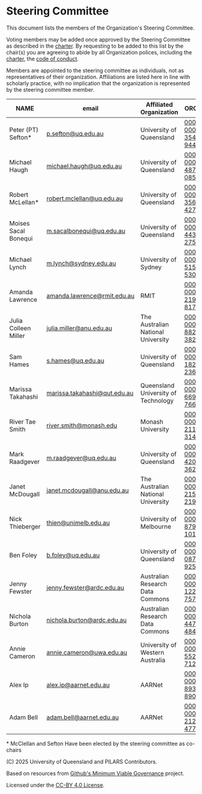 # Steering Committee 

This document lists the members of the Organization's Steering Committee.

Voting members may be added once approved by the Steering Committee as described in the [charter](./CHARTER.md). By requesting to be added to this list by the chair(s) you are agreeing to abide by all Organization polices, including the [charter](./CHARTER.md), the [code of conduct](./CODE-OF-CONDUCT.md). 

Members are appointed to the steering committee as individuals, not as representatives of their organization. Affiliations are listed here in line with scholarly practice, with no implication that the organization is represented by the steering committee member.

| **NAME** | **email** | **Affiliated Organization** | **ORCiD** | **github ID** | 
| ---      | ---       | ---                                    | ---       |  --|
| Peter (PT) Sefton* | p.sefton@uq.edu.au   | University of Queensland | [0000-0002-3545-944X](https://orcid.org/0000-0002-3545-944X) | ptsefton |
| Michael Haugh| michael.haugh@uq.edu.au| University of Queensland| [0000-0003-4870-0850](https://orcid.org/0000-0003-4870-0850)| 
| Robert McLellan* | robert.mclellan@uq.edu.au | University of Queensland | [0009-0008-3564-4275](https://orcid.org/0000-0003-4870-0850) | RobertMcLellan |
| Moises Sacal Bonequi | m.sacalbonequi@uq.edu.au | University of Queensland  | [0000-0002-4438-2755](https://orcid.org/0000-0002-4438-2755) | moisbo |
| Michael Lynch | m.lynch@sydney.edu.au | University of Sydney | [0000-0001-5152-5307](https://orcid.org/0000-0001-5152-5307) | spikelynch |
| Amanda Lawrence | amanda.lawrence@rmit.edu.au | RMIT   | [0000-0003-2194-8178](https://orcid.org/0000-0003-2194-8178)  | AmandaLawrence |
| Julia Colleen Miller | julia.miller@anu.edu.au | The Australian National University | [0000-0002-8827-3825](https://orcid.org/0000-0002-8827-3825)  | juliamiller  |
| Sam Hames | s.hames@uq.edu.au | University of Queensland | [0000-0002-1824-2361](https://orcid.org/0000-0002-1824-2361)  | SamHames |
| Marissa Takahashi | marissa.takahashi@qut.edu.au | Queensland University of Technology | [0000-0002-6695-7660](https://orcid.org/0000-0002-6695-7660)  | mctakahashi |
| River Tae Smith | river.smith@monash.edu | Monash University | [0000-0002-2118-3147](https://orcid.org/0000-0002-2118-3147) | r-tae |
| Mark Raadgever |  m.raadgever@uq.edu.au | University of Queensland | [0009-0006-4202-3624](https://orcid.org/0009-0006-4202-3624)| mraadgev  |
| Janet McDougall | janet.mcdougall@anu.edu.au | The Australian National University | [0000-0002-2151-2190](https://orcid.org/0000-0002-2151-2190) | Janetm  |
| Nick Thieberger | thien@unimelb.edu.au |University of Melbourne |[0000-0001-8797-1018](https://orcid.org/0000-0001-8797-1018) | nthieberger  |
| Ben Foley | b.foley@uq.edu.au | University of Queensland | [0000-0003-0879-9251](https://orcid.org/0000-0003-0879-9251) | benfoley |
| Jenny Fewster | jenny.fewster@ardc.edu.au  | Australian Research Data Commons | [0000-0003-1222-7571](https://orcid.org/0000-0003-1222-7571) |
| Nichola Burton |nichola.burton@ardc.edu.au | Australian Research Data Commons | [0000-0003-4470-4846](https://orcid.org/0000-0003-4470-4846) |
| Annie Cameron | annie.cameron@uwa.edu.au | University of Western Australia | [0009-0007-5522-7121](https://orcid.org/0009-0007-5522-7121)  | 
| Alex Ip | alex.ip@aarnet.edu.au | AARNet | [0000-0001-8937-8904](https://orcid.org/0000-0001-8937-8904)  | alex-ip
| Adam Bell | adam.bell@aarnet.edu.au | AARNet | [0000-0003-2129-4776](https://orcid.org/0000-0003-2129-4776) |



\* McClellan and Sefton Have been elected by the steering committee as co-chairs



(C) 2025 University of Queensland and PILARS Contributors.

Based on resources from [Github's Minimum Viable Governance](https://github.com/github/MVG/tree/main) project. 

Licensed under the [CC-BY 4.0 License](https://creativecommons.org/licenses/by/4.0/). 
